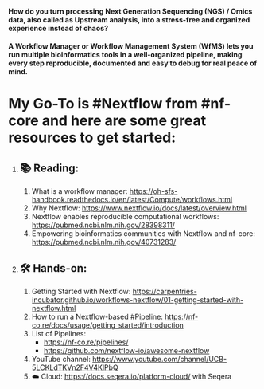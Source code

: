 #### How do you turn processing Next Generation Sequencing (NGS) / Omics data, also called as Upstream analysis, into a stress-free and organized experience instead of chaos?
#### A Workflow Manager or Workflow Management System (WfMS) lets you run multiple bioinformatics tools in a well-organized pipeline, making every step reproducible, documented and easy to debug for real peace of mind. 

# My Go-To is #Nextflow from #nf-core and here are some great resources to get started:

1. ## 📚 Reading:
    1. What is a workflow manager: https://oh-sfs-handbook.readthedocs.io/en/latest/Compute/workflows.html
    2. Why Nextflow: https://www.nextflow.io/docs/latest/overview.html
    3. Nextflow enables reproducible computational workflows: https://pubmed.ncbi.nlm.nih.gov/28398311/
    4. Empowering bioinformatics communities with Nextflow and nf-core: https://pubmed.ncbi.nlm.nih.gov/40731283/

2. ## 🛠️ Hands-on:
    1. Getting Started with Nextflow: https://carpentries-incubator.github.io/workflows-nextflow/01-getting-started-with-nextflow.html
    2. How to run a Nextflow-based #Pipeline: https://nf-co.re/docs/usage/getting_started/introduction
    3. List of Pipelines:
       - https://nf-co.re/pipelines/
       - https://github.com/nextflow-io/awesome-nextflow 
    4. YouTube channel: https://www.youtube.com/channel/UCB-5LCKLdTKVn2F4V4KlPbQ
    5. ☁️ Cloud: https://docs.seqera.io/platform-cloud/ with Seqera
